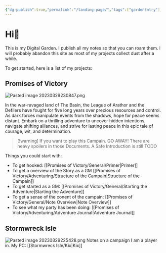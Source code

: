 ```yaml
---
{"dg-publish":true,"permalink":"/landing-page/","tags":["gardenEntry"],"noteIcon":"","created":"","updated":""}
---
```



# Hi🌱
This is my Digital Garden. I publish all my notes so that you can roam them.
I will probably abandon this site as most of my projects collect dust after a while.

To get started, here is a list of my projects: 

## Promises of Victory
![Pasted image 20230329230847.png](/img/user/resources/Pictures/Pasted%20image%2020230329230847.png)

 In the war-ravaged land of The Basin, the League of Arathor and the Defilers have fought for five long years over precious resources and control. As dark forces manipulate events from the shadows, hope for peace seems distant. Embark on a thrilling adventure to uncover hidden intentions, navigate shifting alliances, and strive for lasting peace in this epic tale of courage, wit, and determination.

> [!warning] If you want to play this Campain. GO AWAY! There are heavy spoilers in those Documents. A Safe Introduction is still TODO

Things you could start with:
- To get hooked: [[Promises of Victory/General/Primer\|Primer]]
- To get a overview of the Story as a GM [[Promises of Victory/Adventuring/Structure of the Campain\|Structure of the Campain]]
- To get started as a GM: [[Promises of Victory/General/Starting the Adventure\|Starting the Adventure]]
- To get a sense of the conent of the campain: [[Promises of Victory/General/Note Overview\|Note Overview]]
- To see what my party has been doing: [[Promises of Victory/Adventuring/Adventure Journal\|Adventure Journal]]

## Stormwreck Isle
![Pasted image 20230329225428.png](/img/user/resources/Pictures/Pasted%20image%2020230329225428.png)
Notes on a campaign I am a player in.
My PC: [[Stormwreck Isle/Kix\|Kix]]
